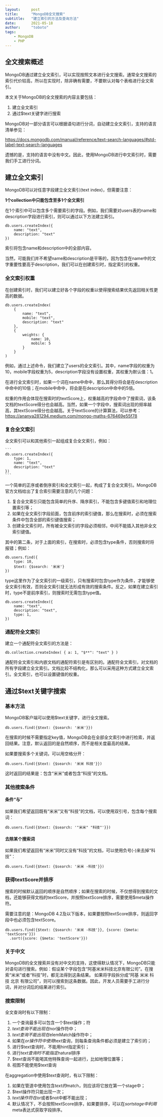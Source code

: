 ```yaml
---
layout:     post
title:      "MongoDB全文搜索"
subtitle:   "建立索引的方法及查询方法"
date:       2021-05-18
author:     "toboto"
tags:
    - MongoDB
    - PHP
---
```


## 全文搜索概述

MongoDB通过建立全文索引，可以实现按照文本进行全文搜索。通常全文搜索的索引代价较高，所以在实现时，除非确有需要，不要默认对每个表格进行全文索引。

本文关于MongoDB的全文搜索的内容主要包括：
1. 建立全文索引
2. 通过$text关键字进行搜索

MongoDB对一部分语言可以根据语句进行分词，自动建立全文索引，支持的语言清单参见：

https://docs.mongodb.com/manual/reference/text-search-languages/#std-label-text-search-languages

遗憾的是，支持的语言中没有中文。因此，使用MongoDB进行中文索引时，需要我们手工进行分词。

## 建立全文索引

MongoDB可以对任意字段建立全文索引(text index)，但需要注意：

 __1个collection中只能包含至多1个全文索引__ 

在1个索引中可以包含多个需要索引的字段。例如，我们需要对users表的name和description字段进行索引，则可以通过以下方法建立索引。

```
db.users.createIndex({     
    name: "text",     
    description: "text"   
})
```
索引将包含name和description中的全部内容。

当然，可能我们并不希望name和description是平等的，因为包含在name中的文字重要性要高于description，我们可以在创建索引时，指定索引的权重。

### 全文索引权重

在创建索引时，我们可以建立好各个字段的权重以使得搜索结果优先返回相关性更高的数据。

```
db.users.createIndex(
	{     
		name: "text",     
		mobile: "text",     
		description: "text"   
	},   
	{     
		weights: {       
			name: 10,       
			mobile: 5     
		}
	}
)
``` 
例如，通过上述命令，我们建立了users的全文索引。其中，name字段的权重为10，mobile字段权重为5，description字段没有设置权重，其权重为默认值：1。

在进行全文索引时，如果一个词在name中命中，那么其得分将会是在description中命中的10倍；在mobile中命中，将会是在description中命中的5倍。

权重的作用会体现在搜索时的textScore上，权重越高的字段命中了搜索词，该条文档的textScore得分也会越高。当然，如果一个字段中，搜索词出现的频率越高，其textScore得分也会越高。关于textScore的计算算法，可以参考：https://ananya281294.medium.com/mongo-maths-676469e55f78


### 复合全文索引

全文索引可以和其他索引一起组成复合全文索引，例如：

	```
	db.users.createIndex({ 
	    type: 1,    
	    name: "text",     
	    description: "text"   
	})
	```

一个简单的正序或者倒序索引和全文索引一起，构成了复合全文索引。MongoDB官方文档给出了复合索引需要注意的几个问题：


 1. 复合全文索引只能包含简单的升序、降序索引，不能包含多键值索引和地理位置索引等；
 2. 如果在全文索引字段前面，包含前序的索引键值，那么在搜索时，必须在搜索条件中包含全部的索引键值搜索；
 3. 创建全文索引时，所有被全文索引的字段必须相邻，中间不能插入其他非全文索引键值。

其中的第二条，对于上面的索引，在搜索时，必须包含type条件，否则搜索时将报错；例如：

```
db.users.find({ 
    type: 10,    
    $text: {$search: '米米'}
})
```

type这里作为了全文索引的一级索引，只有搜索时包含type作为条件，才能够使全文索引有效，否则全文索引就无法形成有效的搜索条件。反之，如果在建立索引时，type不是前序索引，则搜索时无需包含type值。

```
db.users.createIndex({ 
    name: "text",     
    description: "text",
    type: 1,    
})
```


### 通配符全文索引

建立一个通配符全文索引的方法是：

```
db.collection.createIndex( { a: 1, "$**": "text" } )
```
通配符全文索引和内嵌文档的通配符索引是有区别的。通配符全文索引，对文档的所有字段建立全文索引。文档比较不结构化，那么可以采用这种方式建立全文索引。全文索引，也可以设置键值的权重。


## 通过$text关键字搜索

### 基本方法
MongoDB客户端可以使用$text关键字，进行全文搜索。

```
db.users.find({$text: {$search: '米米'}})
```

在搜索的时候不需要指定key值，MongoDB会在全部全文索引中进行检索，并返回结果。注意，默认返回的是自然顺序，而不是相关度最高的结果。

如果要搜索多个关键词，可以用空格分开：
```
db.users.find({$text: {$search: '米米 科技'}})
```
这时返回的结果是：包含“米米”或者包含“科技”的文档。

### 其他搜索条件
#### 条件“与”

如果我们希望返回既有“米米”又有“科技”的文档，可以使用双引号，包含每个搜索词：

```
db.users.find({$text: {$search: '"米米" "科技"'}})
```


#### 去除某个搜索词

如果我们希望返回有“米米”同时又没有“科技”的文档，可以使用负号(-)来去掉“科技”：

```
db.users.find({$text: {$search: '米米 -科技'}})
```


### 获得textScore并排序
搜索的时候默认返回的顺序是自然顺序；如果在搜索的时候，不仅想得到搜索的文档，还能够获得文档的textScore，并按照textScore排序，需要使用$meta操作符。

需要注意的是：MongoDB 4.2及以下版本，如果要按照textScore排序，则返回字段中也必须包含textScore。

```
db.users.find({$text: {$search: '米米 -科技'}}, {score: {$meta: 'textScore'}})
  .sort({score: {$meta: 'textScore'}})
```

### 关于中文
MongoDB的全文搜索并没有对中文的支持，这使得默认情况下，MongoDB只能对语句进行搜索。例如：假设某个字段包含“阿基米米科技北京有限公司”。在搜索“米米”或者“科技”时，都无法得到这条结果。
如果将字段拆分成“阿基 米米 科技 北京 有限公司”，则可以搜索到这条数据。因此，开发人员需要手工进行分词，并对分词后的结果进行索引。

### 搜索限制
全文查询时有以下限制：

 1. 一个查询最多可以包含一个$text操作；符
 2. $text查询不能出现在$nor操作符中；
 3. $text查询不能出现在$elemMatch操作符中；
 4. 如果在$or操作符中使用$text查询，则每条查询条件都必须是建立了索引的；
 5. 进行$text查询时，不能用hint指定索引；
 6. 进行$text查询时不能指定$natural排序
 7. $text查询不能喝其他特殊查询一起进行，比如地理位置等；
 8. 视图不能使用$text查询

在aggregation中使用$text查询时，有以下限制：

  1. 如果在管道中使用包含$text的$match，则应该将它放在第一个stage中；
  2. $text操作符只能出现一次；
  3. $text操作符在$or或者$not中都不能出现；
  4. 默认情况下，不会按照textScore排序，如果要排序，可以在$sort stage中利用$meta表达式获取字段排序。
